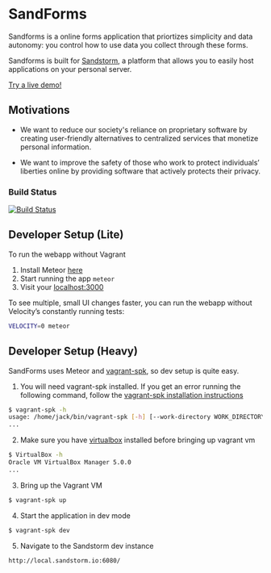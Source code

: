 # SandForms

Sandforms is a online forms application that priortizes simplicity and data autonomy: you control how to use data you collect through these forms. 

Sandforms is built for [Sandstorm](https://sandstorm.io), a platform that allows you to easily host applications on your personal server.

[Try a live demo!](https://oasis.sandstorm.io/appdemo/ztxnreej8a0pqn97ccfhuckswjkrmsaavn85n5sgzk30tv2k4y9h)

## Motivations

- We want to reduce our society's reliance on proprietary software by creating user-friendly alternatives to centralized services that monetize personal information.

- We want to improve the safety of those who work to protect individuals’ liberties online by providing software that actively protects their privacy.

### Build Status
[![Build Status](https://snap-ci.com/sandforms/sandforms/branch/master/build_image)](https://snap-ci.com/sandforms/sandforms/branch/master)

## Developer Setup (Lite)

To run the webapp without Vagrant

1. Install Meteor [here](https://docs.meteor.com/#/basic/quickstart)
2. Start running the app `meteor`
3. Visit your [localhost:3000](http://localhost:3000)

To see multiple, small UI changes faster, you can run the webapp without Velocity’s constantly running tests:
```bash
VELOCITY=0 meteor
```

## Developer Setup (Heavy)

SandForms uses Meteor and [vagrant-spk](https://github.com/sandstorm-io/vagrant-spk), so dev setup is quite easy.

1. You will need vagrant-spk installed. If you get an error running the
following command, follow the [vagrant-spk installation
instructions](https://docs.sandstorm.io/en/latest/vagrant-spk/installation/)

  ```bash
  $ vagrant-spk -h
  usage: /home/jack/bin/vagrant-spk [-h] [--work-directory WORK_DIRECTORY]
  ...
  ```

2. Make sure you have [virtualbox](https://www.virtualbox.org/wiki/Downloads) installed before bringing up vagrant vm

  ```bash
  $ VirtualBox -h
  Oracle VM VirtualBox Manager 5.0.0
  ...
  ```

3. Bring up the Vagrant VM

  ```bash
  $ vagrant-spk up
  ```

4. Start the application in dev mode

  ```bash
  $ vagrant-spk dev
  ```

5. Navigate to the Sandstorm dev instance

  `http://local.sandstorm.io:6080/`


